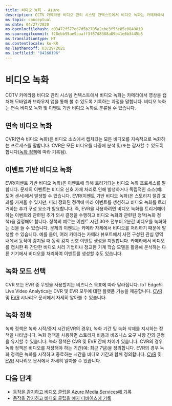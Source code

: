 ```yaml
---
title: 비디오 녹화 - Azure
description: CCTV 카메라용 비디오 관리 시스템 컨텍스트에서 비디오 녹화는 카메라에서 영상을 캡처해 모바일과 브라우저 앱을 통해 볼 수 있도록 기록하는 과정을 말합니다. 비디오 녹화는 연속 비디오 녹화 및 이벤트 기반 비디오 녹화로 분류될 수 있습니다.
ms.topic: conceptual
ms.date: 04/27/2020
ms.openlocfilehash: c03472f577e67d5b2705a2ebe3f53e85e0849819
ms.sourcegitcommit: f28ebb95ae9aaaff3f87d8388a09b41e0b3445b5
ms.translationtype: HT
ms.contentlocale: ko-KR
ms.lasthandoff: 03/29/2021
ms.locfileid: "84260196"
---
```

# <a name="video-recording"></a>비디오 녹화

CCTV 카메라용 비디오 관리 시스템 컨텍스트에서 비디오 녹화는 카메라에서 영상을 캡처해 모바일과 브라우저 앱을 통해 볼 수 있도록 기록하는 과정을 말합니다. 비디오 녹화는 연속 비디오 녹화 및 이벤트 기반 비디오 녹화로 분류될 수 있습니다. 

## <a name="continuous-video-recording"></a>연속 비디오 녹화  

CVR(연속 비디오 녹화)은 비디오 소스에서 캡처되는 모든 비디오를 지속적으로 녹화하는 프로세스를 말합니다. CVR은 모든 비디오를 나중에 분석 및/또는 감사할 수 있도록 합니다([녹화 정책](#recording-policy)에 따라 기록됨).

## <a name="event-based-video-recording"></a>이벤트 기반 비디오 녹화  

EVR(이벤트 기반 비디오 녹화)은 이벤트에 의해 트리거되는 비디오 녹화 프로세스를 말합니다. 문제의 이벤트는 비디오 신호 자체 처리로 인해 발생하거나 독립적인 소스(예: 도어 센서)에서 발생할 수 있습니다. EVR(이벤트 기반 비디오 녹화)은 스토리지 절감 효과를 가져올 수 있지만, 미리 정의된 정책에 따라 이벤트를 생성하고 비디오 녹화를 트리거하는 추가 구성 요소가 필요합니다. 즉, EVR을 사용하려면 비디오 녹화를 트리거해야 하는 이벤트와 관련된 추가 의사 결정을 수행하고 비디오 녹화와 관련된 정책(녹화 정책)을 결정해야 합니다. 정책의 예로는 이벤트 시간 30초 전부터 2분간 비디오를 녹화하는 것을 들 수 있습니다. 문제의 이벤트는 카메라 자체에서 비디오를 처리하기 때문에 발생할 수 있습니다. 예를 들어, 여러 카메라는 카메라 뷰포트에서 사전 구성된 관심 영역 내에서 동작이 감지될 때 동작 감지 신호 이벤트 생성을 지원합니다. 카메라에서 비디오를 캡처한 뒤 간단한 비디오 처리 기법이나 정교한 기계 학습 모델을 활용해 분석하는 다른 기기에서 비디오를 처리하여 이벤트를 생성할 수도 있습니다. 

## <a name="choosing-recording-modes"></a>녹화 모드 선택  

CVR 또는 EVR 중 무엇을 사용할지는 비즈니스 목표에 따라 달라집니다. IoT Edge의 Live Video Analytics는 CVR 및 EVR 모두에 대한 플랫폼 기능을 제공합니다. [CVR](continuous-video-recording-concept.md) 및 [EVR](event-based-video-recording-concept.md) 시나리오 문서에서 자세히 알아볼 수 있습니다.

## <a name="recording-policy"></a>녹화 정책  

녹화 정책은 녹화 시작/중지 시간(EVR의 경우), 녹화 기간 및 녹화 삭제를 지시하는 정책을 나타냅니다. 녹화 정책을 사용하면 스토리지 비용과 비즈니스 요구 사항 간의 균형을 유지할 수 있습니다. 녹화 정책은 CVR 및 EVR 간에 차이가 있습니다. CVR의 경우 녹화 정책은 비디오를 저장해야 하는 기간(예: 최근 7일)을 정의합니다. EVR의 경우 녹화 정책은 녹화를 시작하고 종료하는 시간을 비디오 기간과 함께 정의합니다. [CVR](continuous-video-recording-concept.md) 및 [EVR](event-based-video-recording-concept.md) 시나리오 문서에서 자세히 알아볼 수 있습니다.

## <a name="next-steps"></a>다음 단계

* [동작을 감지하고 비디오 클립을 Azure Media Services에 기록](detect-motion-record-video-clips-media-services-quickstart.md)
* [동작을 감지하고 비디오 클립을 에지 디바이스에 기록](detect-motion-record-video-clips-edge-devices-quickstart.md)

